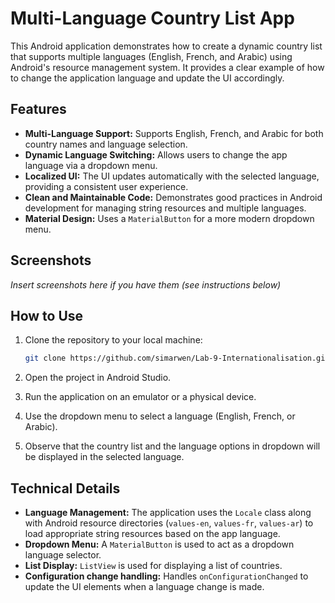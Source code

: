 # Multi-Language Country List App

This Android application demonstrates how to create a dynamic country list that supports multiple languages (English, French, and Arabic) using Android's resource management system. It provides a clear example of how to change the application language and update the UI accordingly.

## Features

-   **Multi-Language Support:** Supports English, French, and Arabic for both country names and language selection.
-   **Dynamic Language Switching:** Allows users to change the app language via a dropdown menu.
-   **Localized UI:** The UI updates automatically with the selected language, providing a consistent user experience.
-   **Clean and Maintainable Code:** Demonstrates good practices in Android development for managing string resources and multiple languages.
-   **Material Design:** Uses a `MaterialButton` for a more modern dropdown menu.

## Screenshots

_Insert screenshots here if you have them (see instructions below)_

## How to Use

1.  Clone the repository to your local machine:

    ```bash
    git clone https://github.com/simarwen/Lab-9-Internationalisation.git
    ```

2.  Open the project in Android Studio.
3.  Run the application on an emulator or a physical device.
4.  Use the dropdown menu to select a language (English, French, or Arabic).
5.  Observe that the country list and the language options in dropdown will be displayed in the selected language.

## Technical Details

-   **Language Management:** The application uses the `Locale` class along with Android resource directories (`values-en`, `values-fr`, `values-ar`) to load appropriate string resources based on the app language.
-   **Dropdown Menu:** A `MaterialButton` is used to act as a dropdown language selector.
-   **List Display:** `ListView` is used for displaying a list of countries.
-   **Configuration change handling:** Handles `onConfigurationChanged` to update the UI elements when a language change is made.
